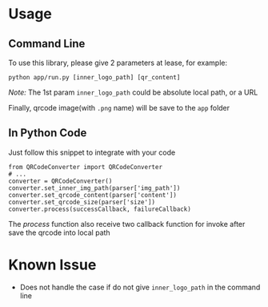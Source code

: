 # Usage
## Command Line
To use this library, please give 2 parameters at lease, for example:
```
python app/run.py [inner_logo_path] [qr_content]
```
*Note:* The 1st param `inner_logo_path` could be absolute local path, or a URL

Finally, qrcode image(with `.png` name) will be save to the `app` folder

## In Python Code
Just follow this snippet to integrate with your code
```
from QRCodeConverter import QRCodeConverter
# ...
converter = QRCodeConverter()
converter.set_inner_img_path(parser['img_path'])
converter.set_qrcode_content(parser['content'])
converter.set_qrcode_size(parser['size'])
converter.process(successCallback, failureCallback)
```
The _process_ function also receive two callback function for invoke after save
the qrcode into local path


# Known Issue
+ Does not handle the case if do not give `inner_logo_path` in the command line

